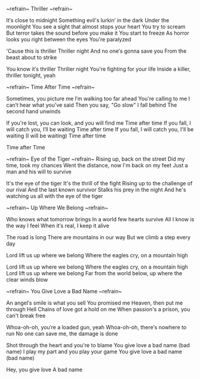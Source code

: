 ~refrain~
Thriller
~refrain~

It′s close to midnight
Something evil's lurkin′ in the dark
Under the moonlight
You see a sight that almost stops your heart
You try to scream
But terror takes the sound before you make it
You start to freeze
As horror looks you right between the eyes
You're paralyzed

'Cause this is thriller
Thriller night
And no one′s gonna save you
From the beast about to strike

You know it′s thriller
Thriller night
You're fighting for your life
Inside a killer, thriller tonight, yeah

~refrain~
Time After Time
~refrain~

Sometimes, you picture me
I′m walking too far ahead
You're calling to me
I can′t hear what you've said
Then you say, "Go slow"
I fall behind
The second hand unwinds

If you're lost, you can look, and you will find me
Time after time
If you fall, I will catch you, I′ll be waiting
Time after time
If you fall, I will catch you, I'll be waiting (I will be waiting)
Time after time

Time after Time

~refrain~
Eye of the Tiger
~refrain~
Rising up, back on the street
Did my time, took my chances
Went the distance, now I'm back on my feet
Just a man and his will to survive

It's the eye of the tiger
It's the thrill of the fight
Rising up to the challenge of our rival
And the last known survivor
Stalks his prey in the night
And he's watching us all with the eye of the tiger

~refrain~
Up Where We Belong
~refrain~

Who knows what tomorrow brings
In a world few hearts survive
All I know is the way I feel
When it′s real, I keep it alive

The road is long
There are mountains in our way
But we climb a step every day

Lord lift us up where we belong
Where the eagles cry, on a mountain high

Lord lift us up where we belong
Where the eagles cry, on a mountain high
Lord lift us up where we belong
Far from the world below, up where the clear winds blow

~refrain~
You Give Love a Bad Name
~refrain~

An angel′s smile is what you sell
You promised me Heaven, then put me through Hell
Chains of love got a hold on me
When passion's a prison, you can't break free

Whoa-oh-oh, you′re a loaded gun, yeah
Whoa-oh-oh, there′s nowhere to run
No one can save me, the damage is done

Shot through the heart and you're to blame
You give love a bad name (bad name)
I play my part and you play your game
You give love a bad name (bad name)

Hey, you give love
A bad name
